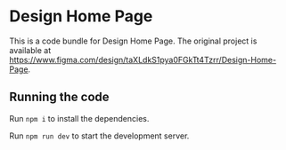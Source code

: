
  # Design Home Page

  This is a code bundle for Design Home Page. The original project is available at https://www.figma.com/design/taXLdkS1pya0FGkTt4Tzrr/Design-Home-Page.

  ## Running the code

  Run `npm i` to install the dependencies.

  Run `npm run dev` to start the development server.
  